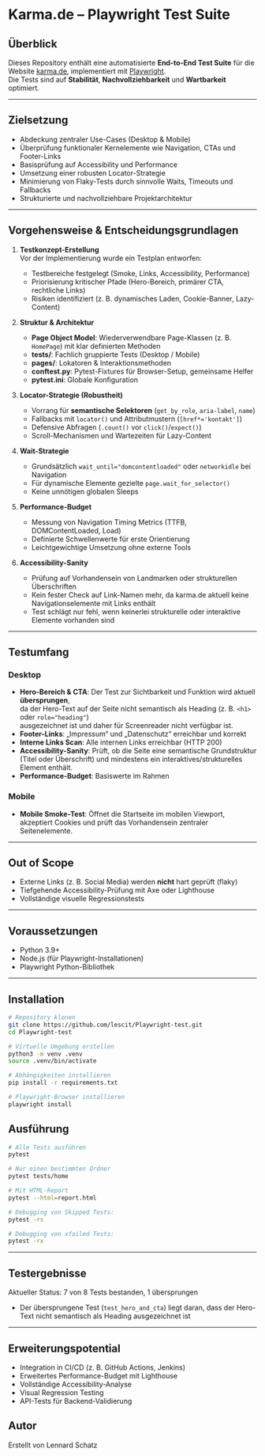 # Karma.de – Playwright Test Suite

## Überblick
Dieses Repository enthält eine automatisierte **End-to-End Test Suite** für die Website [karma.de](https://www.karma.de), implementiert mit [Playwright](https://playwright.dev).  
Die Tests sind auf **Stabilität**, **Nachvollziehbarkeit** und **Wartbarkeit** optimiert.

---

## Zielsetzung
- Abdeckung zentraler Use-Cases (Desktop & Mobile)
- Überprüfung funktionaler Kernelemente wie Navigation, CTAs und Footer-Links
- Basisprüfung auf Accessibility und Performance
- Umsetzung einer robusten Locator-Strategie
- Minimierung von Flaky-Tests durch sinnvolle Waits, Timeouts und Fallbacks
- Strukturierte und nachvollziehbare Projektarchitektur

---

## Vorgehensweise & Entscheidungsgrundlagen

1. **Testkonzept-Erstellung**  
   Vor der Implementierung wurde ein Testplan entworfen:  
   - Testbereiche festgelegt (Smoke, Links, Accessibility, Performance)  
   - Priorisierung kritischer Pfade (Hero-Bereich, primärer CTA, rechtliche Links)  
   - Risiken identifiziert (z. B. dynamisches Laden, Cookie-Banner, Lazy-Content)  

2. **Struktur & Architektur**  
   - **Page Object Model**: Wiederverwendbare Page-Klassen (z. B. `HomePage`) mit klar definierten Methoden  
   - **tests/**: Fachlich gruppierte Tests (Desktop / Mobile)  
   - **pages/**: Lokatoren & Interaktionsmethoden  
   - **conftest.py**: Pytest-Fixtures für Browser-Setup, gemeinsame Helfer  
   - **pytest.ini**: Globale Konfiguration  

3. **Locator-Strategie (Robustheit)**  
   - Vorrang für **semantische Selektoren** (`get_by_role`, `aria-label`, `name`)  
   - Fallbacks mit `locator()` und Attributmustern (`[href*='kontakt']`)  
   - Defensive Abfragen (`.count()` vor `click()`/`expect()`)  
   - Scroll-Mechanismen und Wartezeiten für Lazy-Content  

4. **Wait-Strategie**  
   - Grundsätzlich `wait_until="domcontentloaded"` oder `networkidle` bei Navigation  
   - Für dynamische Elemente gezielte `page.wait_for_selector()`  
   - Keine unnötigen globalen Sleeps  

5. **Performance-Budget**  
   - Messung von Navigation Timing Metrics (TTFB, DOMContentLoaded, Load)  
   - Definierte Schwellenwerte für erste Orientierung  
   - Leichtgewichtige Umsetzung ohne externe Tools  

6. **Accessibility-Sanity**  
   - Prüfung auf Vorhandensein von Landmarken oder strukturellen Überschriften  
   - Kein fester Check auf Link-Namen mehr, da karma.de aktuell keine Navigationselemente mit Links enthält  
   - Test schlägt nur fehl, wenn keinerlei strukturelle oder interaktive Elemente vorhanden sind  

---

## Testumfang

### Desktop
- **Hero-Bereich & CTA**: Der Test zur Sichtbarkeit und Funktion wird aktuell **übersprungen**,  
  da der Hero-Text auf der Seite nicht semantisch als Heading (z. B. `<h1>` oder `role="heading"`)  
  ausgezeichnet ist und daher für Screenreader nicht verfügbar ist.  
- **Footer-Links**: „Impressum“ und „Datenschutz“ erreichbar und korrekt  
- **Interne Links Scan**: Alle internen Links erreichbar (HTTP 200)  
- **Accessibility-Sanity**: Prüft, ob die Seite eine semantische Grundstruktur (Titel oder Überschrift) 
  und mindestens ein interaktives/strukturelles Element enthält. 
- **Performance-Budget**: Basiswerte im Rahmen  

### Mobile
- **Mobile Smoke-Test**: Öffnet die Startseite im mobilen Viewport, akzeptiert Cookies und prüft das Vorhandensein zentraler Seitenelemente.
---

## Out of Scope
- Externe Links (z. B. Social Media) werden **nicht** hart geprüft (flaky)  
- Tiefgehende Accessibility-Prüfung mit Axe oder Lighthouse  
- Vollständige visuelle Regressionstests  
 

---

## Voraussetzungen
- Python 3.9+  
- Node.js (für Playwright-Installationen)  
- Playwright Python-Bibliothek  

---

## Installation
```bash
# Repository klonen
git clone https://github.com/lescit/Playwright-test.git
cd Playwright-test

# Virtuelle Umgebung erstellen
python3 -m venv .venv
source .venv/bin/activate

# Abhängigkeiten installieren
pip install -r requirements.txt

# Playwright-Browser installieren
playwright install
```
## Ausführung

```bash
# Alle Tests ausführen
pytest

# Nur einen bestimmten Ordner
pytest tests/home

# Mit HTML-Report
pytest --html=report.html

# Debugging von Skipped Tests:
pytest -rs

# Debugging von xfailed Tests:
pytest -rx
```
---
## Testergebnisse
Aktueller Status: 7 von 8 Tests bestanden, 1 übersprungen
- Der übersprungene Test (`test_hero_and_cta`) liegt daran, dass der Hero-Text nicht semantisch als Heading ausgezeichnet ist

---
## Erweiterungspotential
- Integration in CI/CD (z. B. GitHub Actions, Jenkins)
- Erweitertes Performance-Budget mit Lighthouse
- Vollständige Accessibility-Analyse
- Visual Regression Testing
- API-Tests für Backend-Validierung


## Autor
Erstellt von Lennard Schatz

